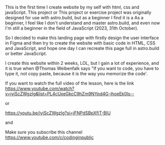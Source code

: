 This is the first time I create website by my self with html, css and javaScript.
This project or This project or exercise project was originally designed for use with astro.build, but as a beginner I find it is a As a beginner, I feel like I don't understand and master astro.build, and even now I'm still a beginner in the field of JavaScript (2023, 31th October).

So I decided to make this landing page with firstly design the user interface in Figma and then try to create the website with basic code in HTML, CSS and JavaScript, and hope one day I can recreate this page full in astro.build or better JavaScript.

I create this website within 2 weeks, LOL, but I gain a lot of experience, and it is true when @Thomas Weibenfalk says "If you want to code, you have to type it, not copy paste, because it is the way you memorize the code'.

If you want to watch the full video of the lesson, here is the link https://www.youtube.com/watch?v=jyjScZWgzIg&list=PL4cUxeGkcC9hZm9NYpd4G-jhoeEk0ls--

or

https://youtu.be/jyjScZWgzIg?si=jFNPdSBpXfiT-BlU

and

Make sure you subscribe this channel https://www.youtube.com/c/codinginpublic
